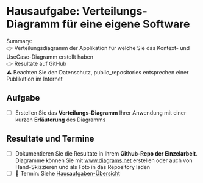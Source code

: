 # Hausaufgabe: Verteilungs-Diagramm für eine eigene Software

Summary:<br>
:point_right: Verteilungsdiagramm der Applikation für welche Sie das Kontext- und UseCase-Diagramm erstellt haben
<br>:point_right: Resultate auf GitHub
<br>:warning: Beachten Sie den Datenschutz, public_repositories entsprechen einer Publikation im Internet

## Aufgabe
- [ ] Erstellen Sie das **Verteilungs-Diagramm** Ihrer Anwendung mit einer kurzen **Erläuterung** des Diagramms

## Resultate und Termine
- [ ] Dokumentieren Sie die Resultate in Ihrem **Github-Repo der Einzelarbeit**. Diagramme können Sie mit www.diagrams.net erstellen oder auch von Hand-Skizzieren und als Foto in das Repository laden
- [ ] :date: Termin: Siehe [Hausaufgaben-Übersicht](README.md)
